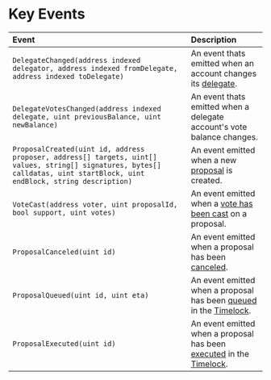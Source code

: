# Key Events

| Event | Description |
| :--- | :--- |
| `DelegateChanged(address indexed delegator, address indexed fromDelegate, address indexed toDelegate)` | An event thats emitted when an account changes its [delegate](delegate.md). |
| `DelegateVotesChanged(address indexed delegate, uint previousBalance, uint newBalance)` | An event thats emitted when a delegate account's vote balance changes. |
| `ProposalCreated(uint id, address proposer, address[] targets, uint[] values, string[] signatures, bytes[] calldatas, uint startBlock, uint endBlock, string description)` | An event emitted when a new [proposal](propose.md) is created. |
| `VoteCast(address voter, uint proposalId, bool support, uint votes)` | An event emitted when a [vote has been cast](cast-vote.md) on a proposal. |
| `ProposalCanceled(uint id)` | An event emitted when a proposal has been [canceled](cancel.md). |
| `ProposalQueued(uint id, uint eta)` | An event emitted when a proposal has been [queued](queue.md) in the [Timelock](timelock.md). |
| `ProposalExecuted(uint id)` | An event emitted when a proposal has been [executed](execute.md) in the [Timelock](timelock.md). |

